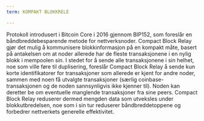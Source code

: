 ```yaml
---
term: KOMPAKT BLOKKRELÉ

---
```

Protokoll introdusert i Bitcoin Core i 2016 gjennom BIP152, som foreslår en båndbreddebesparende metode for nettverksnoder. Compact Block Relay gjør det mulig å kommunisere blokkinformasjon på en kompakt måte, basert på antakelsen om at noder allerede har de fleste transaksjonene i en nylig blokk i mempoolen sin. I stedet for å sende alle transaksjonene i sin helhet, noe som ville føre til duplisering, foreslår Compact Block Relay å sende kun korte identifikatorer for transaksjoner som allerede er kjent for andre noder, sammen med noen få utvalgte transaksjoner (særlig coinbase-transaksjonen og de noden sannsynligvis ikke kjenner til). Noden kan deretter be om eventuelle manglende transaksjoner fra sine peers. Compact Block Relay reduserer dermed mengden data som utveksles under blokkutbredelsen, noe som i sin tur reduserer båndbreddetoppene og forbedrer nettverkets generelle effektivitet.